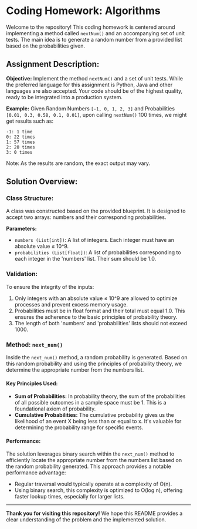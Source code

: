 # Coding Homework: Algorithms

Welcome to the repository! This coding homework is centered around implementing a method called `nextNum()` and an accompanying set of unit tests. The main idea is to generate a random number from a provided list based on the probabilities given.

## Assignment Description:

**Objective:** Implement the method `nextNum()` and a set of unit tests. While the preferred language for this assignment is Python, Java and other languages are also accepted. Your code should be of the highest quality, ready to be integrated into a production system.

**Example:** Given Random Numbers `[-1, 0, 1, 2, 3]` and Probabilities `[0.01, 0.3, 0.58, 0.1, 0.01]`, upon calling `nextNum()` 100 times, we might get results such as:
```
-1: 1 time
0: 22 times
1: 57 times
2: 20 times
3: 0 times
```
Note: As the results are random, the exact output may vary.

## Solution Overview:

### Class Structure:

A class was constructed based on the provided blueprint. It is designed to accept two arrays: numbers and their corresponding probabilities.

**Parameters:**
- `numbers (List[int])`: A list of integers. Each integer must have an absolute value ≤ 10^9.
- `probabilities (List[float])`: A list of probabilities corresponding to each integer in the 'numbers' list. Their sum should be 1.0.

### Validation:

To ensure the integrity of the inputs:
1. Only integers with an absolute value ≤ 10^9 are allowed to optimize processes and prevent excess memory usage.
2. Probabilities must be in float format and their total must equal 1.0. This ensures the adherence to the basic principles of probability theory.
3. The length of both 'numbers' and 'probabilities' lists should not exceed 1000.

### Method: `next_num()`

Inside the `next_num()` method, a random probability is generated. Based on this random probability and using the principles of probability theory, we determine the appropriate number from the numbers list.

#### Key Principles Used:

- **Sum of Probabilities:** In probability theory, the sum of the probabilities of all possible outcomes in a sample space must be 1. This is a foundational axiom of probability.
- **Cumulative Probabilities:** The cumulative probability gives us the likelihood of an event X being less than or equal to x. It's valuable for determining the probability range for specific events.

#### Performance:

The solution leverages binary search within the `next_num()` method to efficiently locate the appropriate number from the numbers list based on the random probability generated. This approach provides a notable performance advantage:

- Regular traversal would typically operate at a complexity of O(n).
- Using binary search, this complexity is optimized to O(log n), offering faster lookup times, especially for larger lists.

---

**Thank you for visiting this repository!** We hope this README provides a clear understanding of the problem and the implemented solution.
